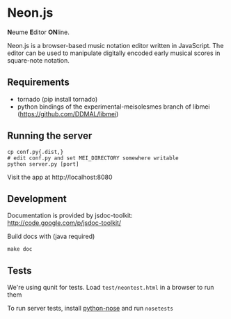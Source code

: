 Neon.js
=======

**N**eume **E**ditor **ON**line.

Neon.js is a browser-based music notation editor written in JavaScript. The editor can be used to manipulate digitally encoded early musical scores in square-note notation.

Requirements
------------

 * tornado (pip install tornado)
 * python bindings of the experimental-meisolesmes branch of libmei (https://github.com/DDMAL/libmei)

Running the server
------------------

    cp conf.py{.dist,}
    # edit conf.py and set MEI_DIRECTORY somewhere writable
    python server.py [port]

Visit the app at http://localhost:8080

Development
-----------

Documentation is provided by jsdoc-toolkit: http://code.google.com/p/jsdoc-toolkit/

Build docs with (java required)

    make doc

Tests
-----

We're using qunit for tests. Load ```test/neontest.html``` in a browser to run them

To run server tests, install [python-nose](https://github.com/nose-devs/nose) and run `nosetests`

